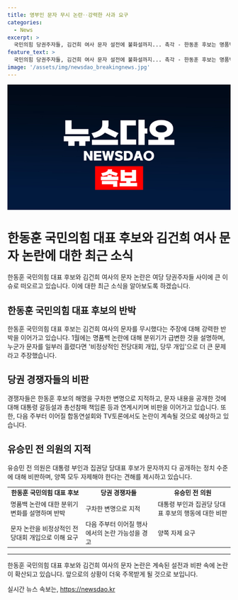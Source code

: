 ```yaml
---
title: 영부인 문자 무시 논란‥강력한 사과 요구
categories:
  - News
excerpt: >
  국민의힘 당권주자들, 김건희 여사 문자 설전에 불화설까지... 촉각 - 한동훈 후보는 명품백 논란에 대한 사과를 요구했으며, 경쟁자들은 대통령 불화설과 당 부담 등을 언급하며 맹공. 논란은 대통령 갈등설과 총선참패 책임론에도 영향을 미칠 것으로 보이며, 다가올 합동연설회와 TV토론에서의 공방이 예상된다.
feature_text: >
  국민의힘 당권주자들, 김건희 여사 문자 설전에 불화설까지... 촉각 - 한동훈 후보는 명품백 논란에 대한 사과를 요구했으며, 경쟁자들은 대통령 불화설과 당 부담 등을 언급하며 맹공. 논란은 대통령 갈등설과 총선참패 책임론에도 영향을 미칠 것으로 보이며, 다가올 합동연설회와 TV토론에서의 공방이 예상된다.
image: '/assets/img/newsdao_breakingnews.jpg'
---
```


<p><img src="/assets/img/newsdao_breakingnews.jpg" alt="implanttips 속보" /></p>

<h1>한동훈 국민의힘 대표 후보와 김건희 여사 문자 논란에 대한 최근 소식</h1>

<p data-ke-size="size16">한동훈 국민의힘 대표 후보와 김건희 여사의 문자 논란은 여당 당권주자들 사이에 큰 이슈로 떠오르고 있습니다. 이에 대한 최근 소식을 알아보도록 하겠습니다.</p>

<h2 data-ke-size="size26">한동훈 국민의힘 대표 후보의 반박</h2>

<p data-ke-size="size16">한동훈 국민의힘 대표 후보는 김건희 여사의 문자를 무시했다는 주장에 대해 강력한 반박을 이어가고 있습니다. 1월에는 명품백 논란에 대해 분위기가 급변한 것을 설명하며, 누군가 문자를 일부러 흘렸다면 '비정상적인 전당대회 개입, 당무 개입'으로 더 큰 문제라고 주장했습니다.</p>

<h2 data-ke-size="size26">당권 경쟁자들의 비판</h2>

<p data-ke-size="size16">경쟁자들은 한동훈 후보의 해명을 구차한 변명으로 지적하고, 문자 내용을 공개한 것에 대해 대통령 갈등설과 총선참패 책임론 등과 연계시키며 비판을 이어가고 있습니다. 또한, 다음 주부터 이어질 합동연설회와 TV토론에서도 논란이 계속될 것으로 예상하고 있습니다.</p>

<h2 data-ke-size="size26">유승민 전 의원의 지적</h2>

<p data-ke-size="size16">유승민 전 의원은 대통령 부인과 집권당 당대표 후보가 문자까지 다 공개하는 정치 수준에 대해 비판하며, 양쪽 모두 자제해야 한다는 견해를 제시하고 있습니다.</p>

<table>
    <tr>
        <td style="text-align: center; height: 17px;"><b>한동훈 국민의힘 대표 후보</b></td>
        <td style="text-align: center; height: 17px;"><b>당권 경쟁자들</b></td>
        <td style="text-align: center; height: 17px;"><b>유승민 전 의원</b></td>
    </tr>
    <tr>
        <td>명품백 논란에 대한 분위기 변화를 설명하며 반박</td>
        <td>구차한 변명으로 지적</td>
        <td>대통령 부인과 집권당 당대표 후보의 행동에 대한 비판</td>
    </tr>
    <tr>
        <td>문자 논란을 비정상적인 전당대회 개입으로 이해 요구</td>
        <td>다음 주부터 이어질 행사에서의 논란 가능성을 경고</td>
        <td>양쪽 자제 요구</td>
    </tr>
</table>

<hr>

<p data-ke-size="size16">한동훈 국민의힘 대표 후보와 김건희 여사의 문자 논란은 계속된 설전과 비판 속에 논란이 확산되고 있습니다. 앞으로의 상황이 더욱 주목받게 될 것으로 보입니다.</p>
실시간 뉴스 속보는, <a href="https://newsdao.kr" rel="dofollow">https://newsdao.kr</a>



